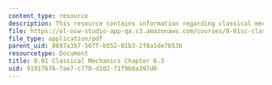 ```yaml
---
content_type: resource
description: This resource contains information regarding classical mechanics.
file: https://ol-ocw-studio-app-qa.s3.amazonaws.com/courses/8-01sc-classical-mechanics-fall-2016/919176767ae7c778d10271f9b8a397d0_MIT8_01F16_chapter6.3.pdf
file_type: application/pdf
parent_uid: 8897a3b7-567f-b552-81b3-2f8a1de7b53b
resourcetype: Document
title: 8.01 Classical Mechanics Chapter 6.3
uid: 91917676-7ae7-c778-d102-71f9b8a397d0
---
```

